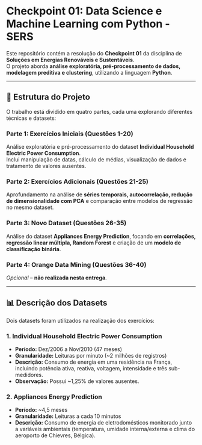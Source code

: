 # Checkpoint 01: Data Science e Machine Learning com Python - SERS

Este repositório contém a resolução do **Checkpoint 01** da disciplina de **Soluções em Energias Renováveis e Sustentáveis**.  
O projeto aborda **análise exploratória, pré-processamento de dados, modelagem preditiva e clustering**, utilizando a linguagem **Python**.

---

## 📂 Estrutura do Projeto

O trabalho está dividido em quatro partes, cada uma explorando diferentes técnicas e datasets:

### Parte 1: Exercícios Iniciais (Questões 1-20)  
Análise exploratória e pré-processamento do dataset **Individual Household Electric Power Consumption**.  
Inclui manipulação de datas, cálculo de médias, visualização de dados e tratamento de valores ausentes.

### Parte 2: Exercícios Adicionais (Questões 21-25)  
Aprofundamento na análise de **séries temporais, autocorrelação, redução de dimensionalidade com PCA** e comparação entre modelos de regressão no mesmo dataset.

### Parte 3: Novo Dataset (Questões 26-35)  
Análise do dataset **Appliances Energy Prediction**, focando em **correlações, regressão linear múltipla, Random Forest** e criação de um **modelo de classificação binária**.

### Parte 4: Orange Data Mining (Questões 36-40)  
*Opcional* – **não realizada nesta entrega**.

---

## 📊 Descrição dos Datasets

Dois datasets foram utilizados na realização dos exercícios:

### 1. Individual Household Electric Power Consumption
- **Período:** Dez/2006 a Nov/2010 (47 meses)  
- **Granularidade:** Leituras por minuto (~2 milhões de registros)  
- **Descrição:** Consumo de energia em uma residência na França, incluindo potência ativa, reativa, voltagem, intensidade e três sub-medidores.  
- **Observação:** Possui ~1,25% de valores ausentes.  

### 2. Appliances Energy Prediction
- **Período:** ~4,5 meses  
- **Granularidade:** Leituras a cada 10 minutos  
- **Descrição:** Consumo de energia de eletrodomésticos monitorado junto a variáveis ambientais (temperatura, umidade interna/externa e clima do aeroporto de Chievres, Bélgica).  
   

